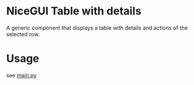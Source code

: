 # NiceGUI Table with details
A generic component that displays a table with details and actions of the selected row.

# Usage
see [main.py](https://github.com/Lester1989/nicegui_table_with_details/blob/main/src/nicegui_table_with_details/main.py) 
